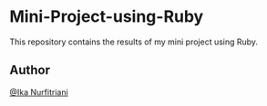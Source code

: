 # Mini-Project-using-Ruby
This repository contains the results of my mini project using Ruby.

## Author
[@Ika Nurfitriani](https://github.com/ikanurfitriani)
